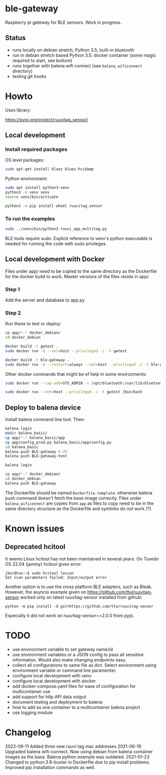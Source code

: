 # ble-gateway

Raspberry pi gateway for BLE sensors. Work in progress.

## Status

* runs locally on debian stretch, Python 3.5, built-in bluetooth
* run in debian stretch based Python 3.5. docker container (some magic required to start, see bottom)
* runs together with balena wifi connect (see `balena_wificonnect` directory)
* testing git hooks

# Howto

Uses library:

https://pypi.org/project/ruuvitag_sensor/


## Local development

### Install required packages

OS level packages:
```` bash
sudo apt-get install bluez bluez-hcidump
````

Python environment:
```` bash
sudo apt install python3-venv
python3 -m venv venv
source venv/bin/activate

python3 -m pip install wheel ruuvitag_sensor
````


### To run the examples

```` bash
sudo ../venv/bin/python3 ruuvi_app_multitag.py  
````

BLE tools require sudo. Explicit reference to venv's python executable is needed for running the code with sudo privileges.


## Local development with Docker

Files under app/ need to be copied to the same directory as the Dockerfile for the docker build to work. Master versions of the files reside in app/.

### Step 1

Add the server and database to app.py

### Step 2

Run these to test or deploy:

```` bash
cp app/*.* docker_debian/
cd docker_debian

docker build -t gwtest .
sudo docker run -d --net=host --privileged -i -t gwtest

docker build -t ble-gateway .
sudo docker run -d --restart=always --net=host --privileged -i -t ble-gateway

````

Other docker commands that might be of help in some environments:
```` bash
sudo docker run --cap-add=SYS_ADMIN -v /opt/bluetooth:/var/lib/bluetooth -v /sys/fs/cgroup:/sys/fs/cgroup:ro -v /tmp/$(mktemp -d):/run --net=host --privileged -i -t gwtest /bin/bash

sudo docker run --net=host --privileged -i -t gwtest /bin/bash
````


## Deploy to balena device

Install balena command line tool. Then:

```` bash
balena login
mkdir balena_basic/
cp app/*.* balena_basic/app
cp app/config_prod.py balena_basic/app/config.py
cd balena_basic
balena push BLE-gateway # OR
balena push BLE-gateway-test
````

```` bash
balena login

cp app/*.* docker_debian/
cd docker_debian
balena push BLE-gateway
````

The Dockerfile should be named `Dockerfile.template`: otherwise balena push command doesn't fetch the base image correctly.
Files under `balena_wificonnect` are copies from `app` as files to copy need to be in the same directory structure as the Dockerfile and symlinks do not work (?).

# Known issues

## Deprecated hcitool

It seems Linux hcitool has not been maintained in several years. On Tuxedo OS 22.04 (jammy) hcitool gives error:
```
jkor@tux:~$ sudo hcitool lescan
Set scan parameters failed: Input/output error
```

Another option is to use the cross platform BLE adapters, such as Bleak. However, the asyncio example given on https://github.com/ttu/ruuvitag-sensor worked only on latest ruuvitag-sensor installed from github:
 ```
python -m pip install -U git+https://github.com/ttu/ruuvitag-sensor
 ```

Especially it did not work on ruuvitag-sensor==2.0.0 from pypi.
# TODO

* use environment variable to set gateway name/id
* use environment variables or a JSON config to pass all sensitive information. Would also make changing endpoints easy.
* collect all configurations to same file as dict. Select environment using environment variable or command line paramenter.
* configure local development with venv
* configure local development with docker
* add docker-compose.yaml files for ease of configuration for multicontainer use
* add support for http API data output
* document testing and deployment to balena
* how to add as one container to a multicontainer balena project
* use logging module

# Changelog

2022-09-11 Added three new ruuvi tag mac addresses
2021-06-19 Upgraded balena wifi-connect. Now using debian from balena container images as the base. Balena python example was outdated.
2021-01-23 Changed to python:3.8-buster in Dockerfile due to pip install problems. Improved pip installation commands as well.